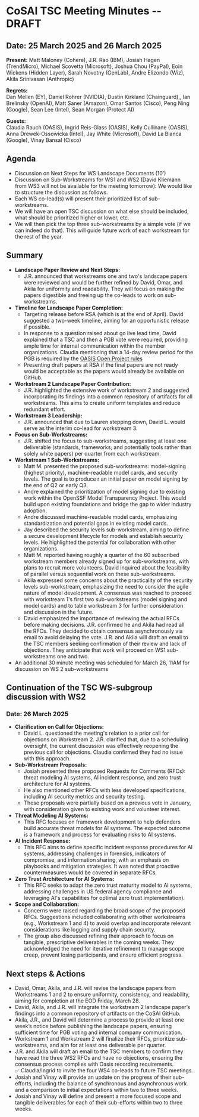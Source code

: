# CoSAI TSC Meeting Minutes -- DRAFT

## Date: 25 March 2025 and 26 March 2025

**Present:**  Matt Maloney (Cohere), J.R. Rao (IBM),  Josiah Hagen (TrendMicro), Michael Scovetta (Microsoft), Joshua Chou (PayPal),  Eoin Wickens (Hidden Layer), Sarah Novotny (GenLab), Andre Elizondo (Wiz), Akila Srinivasan (Anthropic)

**Regrets:**   
Dan Mellen (EY), Daniel Rohrer (NVIDIA), Dustin Kirkland (Chainguard),, Ian Brelinsky (OpenAI), Matt Saner (Amazon),  Omar Santos (Cisco), Peng Ning (Google), Sean Lee (Intel), Sean Morgan (Protect AI) 

**Guests:**  
Claudia Rauch (OASIS), Ingrid Reis-Glass (OASIS), Kelly Cullinane (OASIS),  Anna Drewek-Ossowicka (Intel), Jay White (Microsoft), David La Bianca (Google), Vinay Bansal (Cisco)

## Agenda

* Discussion on Next Steps for WS Landscape Documents (10’)  
* Discussion on Sub-Workstreams for WS1 and WS2 (David Kliemann from WS3 will not be available for the meeting tomorrow): We would like to structure the discussion as follows.  
* Each WS co-lead(s) will present their prioritized list of sub-workstreams.  
* We will have an open TSC discussion on what else should be included, what should be prioritized higher or lower, etc.  
* We will then pick the top three sub-workstreams by a simple vote (if we can indeed do that). This will guide future work of each workstream for the rest of the year.

## Summary

* **Landscape Paper Review and Next Steps:**  
  * J.R. announced that workstreams one and two's landscape papers were reviewed and would be further refined by David, Omar, and Akila for uniformity and readability.  They will focus on making the papers digestible and freeing up the co-leads to work on sub-workstreams.
* **Timeline for Landscape Paper Completion:**  
  * Targeting release before RSA (which is at the end of April).  David suggested a two-week timeline, aiming for an opportunistic release if possible. 
  * In response to a question raised about go live lead time, David explained that a TSC and then a PGB vote were  required, providing ample time for internal communication within the member organizations.   Claudia mentioning that a 14-day review period for the PGB is required by the [OASIS Open Project rules](https://www.oasis-open.org/policies-guidelines/open-projects-process/#releases-and-group-releases-designation)
  *  Presenting draft papers at RSA if the final papers are not ready would be acceptable as the papers would already be available on GitHub.
* **Workstream 2 Landscape Paper Contribution:** 
  * J.R. highlighted the extensive work of workstream 2 and suggested incorporating its findings into a common repository of artifacts for all workstreams.  This aims to create uniform templates and reduce redundant effort.
* **Workstream 3 Leadership:**
  *  J.R. announced that due to Lauren stepping down, David L. would serve as the interim co-lead for workstream 3\.  
* **Focus on Sub-Workstreams:** 
  * J.R. shifted the focus to sub-workstreams, suggesting  at least one deliverable (standards, frameworks, and potentially tools rather than solely white papers) per quarter from each workstream.  
* **Workstream 1 Sub-Workstreams:**
  *  Matt M. presented the proposed sub-workstreams: model-signing (highest priority), machine-readable model cards, and security levels.  The goal is to produce r an initial paper on model signing by the end of Q2 or early Q3.	
  * Andre explained the prioritization of model signing due to existing work within the OpenSSF Model Transparency Project. This would build upon existing foundations and bridge the gap to wider industry adoption.
  * Andre discussed machine-readable model cards, emphasizing standardization and potential gaps in existing model cards. 
  * Jay described the security levels sub-workstream, aiming to define a secure development lifecycle for models and establish security levels. He highlighted the potential for collaboration with other organizations.
  * Matt M. reported having roughly a quarter of the 60 subscribed workstream members already signed up for sub-workstreams, with plans to recruit more volunteers. David inquired about the feasibility of parallel versus sequential work on these sub-workstreams.
  * Akila expressed some concerns about the practicality of the security levels sub-workstream, emphasizing the need to consider the agile nature of model development. A consensus was reached to proceed with workstream 1's first two sub-workstreams (model signing and model cards) and to table workstream 3 for further consideration and discussion in the future.  
  * David emphasized the importance of reviewing the actual RFCs before making decisions. J.R. confirmed he and Akila had read all the RFCs. They decided to obtain consensus asynchronously via email to avoid delaying the vote. J.R. and Akila will draft an email to the TSC members seeking confirmation of their review and lack of objections. They anticipate that work will proceed on WS1 sub-workstreams one and two.
* An additional 30 minute meeting was scheduled for March 26, 11AM for discussion on WS 2 sub-workstreams


## Continuation of the TSC WS-subgroup discussion with WS2 

### Date:  26 March 2025

* **Clarification on Call for Objections:** 
  * David L. questioned the meeting's relation to a prior call for objections on Workstream 2\. J.R. clarified that, due to a scheduling oversight, the current discussion was effectively reopening the previous call for objections. Claudia confirmed they had no issue with this approach.
* **Sub-Workstream Proposals:** 
  * Josiah presented three proposed Requests for Comments (RFCs): threat modeling AI systems, AI incident response, and zero trust architecture for AI systems. 
  *  He also mentioned other RFCs with less developed specifications, including AI security metrics and security testing. 
  * These proposals were partially based on a previous vote in January, with consideration given to existing work and volunteer interest.
* **Threat Modeling AI Systems:**  
  * This RFC focuses on framework development to help defenders build accurate threat models for AI systems. The expected outcome is a framework and process for evaluating risks to AI systems.
* **AI Incident Response:** 
  * This RFC aims to define specific incident response procedures for AI systems, addressing challenges in forensics, indicators of compromise, and information sharing, with an emphasis on playbooks and mitigation strategies. It was noted that proactive countermeasures would be covered in separate RFCs.
* **Zero Trust Architecture for AI Systems:**
  * This RFC seeks to adapt the zero trust maturity model to AI systems, addressing challenges in US federal agency compliance and leveraging AI's capabilities for optimal zero trust implementation). 
* **Scope and Collaboration:**  
  * Concerns were raised regarding the broad scope of the proposed RFCs.  Suggestions included collaborating with other workstreams (e.g., Workstream 1 and 4\) to avoid overlap and incorporate relevant considerations like logging and supply chain security. 
  * The group also discussed refining their approach to focus on tangible, prescriptive deliverables in the coming weeks. They acknowledged the need for iterative refinement to manage scope creep, prevent losing participants, and ensure efficient progress.

## Next steps & Actions
* David, Omar, Akila, and J.R. will revise the landscape papers from Workstreams 1 and 2 to ensure uniformity, consistency, and readability, aiming for completion at the EOD Friday, March 28\.  
* David, Akila, and J.R. will integrate the workstream 2 landscape paper’s findings into a common repository of artifacts on the CoSAI GitHub.  
* Akila, J.R., and David will determine a process to provide at least one week’s notice before publishing the landscape papers, ensuring sufficient time for PGB voting and internal company communication.  
* Workstream 1 and Workstream 2 will finalize their RFCs, prioritize sub-workstreams, and aim for at least one deliverable per quarter.  
* J.R. and Akila will draft an email to the TSC members to confirm they have read the three WS2 RFCs and have no objections, ensuring the consensus process complies with Oasis recording requirements.  
✅ Claudia/Ingrid to invite the four WS4 co-leads to future TSC meetings.
* Josiah and Vinay will provide an update on the progress of their sub-efforts, including the balance of synchronous and asynchronous work and a comparison to initial expectations within two to three weeks.  
* Josiah and Vinay will define and present a more focused scope and tangible deliverables for each of their sub-efforts within two to three weeks.

